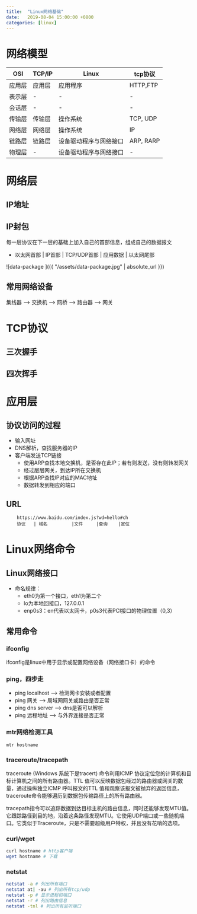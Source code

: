 ```yaml
---
title:  "Linux网络基础"
date:   2019-08-04 15:00:00 +0800
categories: [linux]
---
```


# 网络模型

| OSI    | TCP/IP | Linux                  | tcp协议   |
| ------ | ------ | ---------------------- | --------- |
| 应用层 | 应用层 | 应用程序               | HTTP,FTP  |
| 表示层 | -      | -                      | -         |
| 会话层 | -      | -                      | -         |
| 传输层 | 传输层 | 操作系统               | TCP, UDP  |
| 网络层 | 网络层 | 操作系统               | IP        |
| 链路层 | 链路层 | 设备驱动程序与网络接口 | ARP, RARP |
| 物理层 | -      | 设备驱动程序与网络接口 | -         |

# 网络层

## IP地址

## IP封包

每一层协议在下一层的基础上加入自己的首部信息，组成自己的数据报文
* 以太网首部 | IP首部 | TCP/UDP首部 | 应用数据 | 以太网尾部

![data-package ]({{ "/assets/data-package.jpg" | absolute_url }})

<!--more-->

## 常用网络设备

集线器 --> 交换机 --> 网桥 --> 路由器 --> 网关

# TCP协议

## 三次握手

## 四次挥手

# 应用层

## 协议访问的过程
* 输入网址
* DNS解析，查找服务器的IP
* 客户端发送TCP链接
  * 使用ARP查找本地交换机，是否存在此IP；若有则发送，没有则转发网关
  * 经过层层网关，到达IP所在交换机
  * 根据ARP查找IP对应的MAC地址
  * 数据转发到相应的端口

## URL

```
    https://www.baidu.com/index.js?wd=hello#ch
    协议   | 域名         |文件     |查询    |定位
```

# Linux网络命令

## Linux网络接口

* 命名规律：
  * eth0为第一个接口，eth1为第二个
  * lo为本地回接口，127.0.0.1
  * enp0s3：en代表以太网卡，p0s3代表PCI接口的物理位置（0,3）

## 常用命令

### ifconfig

ifconfig是linux中用于显示或配置网络设备（网络接口卡）的命令

### ping，四步走

* ping localhost --> 检测网卡安装或者配置
* ping 网关 --> 局域网网关或路由是否正常
* ping dns server --> dns是否可以解析
* ping 远程地址 --> 与外界连接是否正常

### mtr网络检测工具
```shell
mtr hostname
```

### traceroute/tracepath
traceroute (Windows 系统下是tracert) 命令利用ICMP 协议定位您的计算机和目标计算机之间的所有路由器。TTL 值可以反映数据包经过的路由器或网关的数量，通过操纵独立ICMP 呼叫报文的TTL 值和观察该报文被抛弃的返回信息，traceroute命令能够遍历到数据包传输路径上的所有路由器。

tracepath指令可以追踪数据到达目标主机的路由信息，同时还能够发现MTU值。它跟踪路径到目的地，沿着这条路径发现MTU。它使用UDP端口或一些随机端口。它类似于Traceroute，只是不需要超级用户特权，并且没有花哨的选项。

### curl/wget

```sh
curl hostname # http客户端
wget hostname # 下载
```

### netstat

```sh
netstat -a # 列出所有端口
netstat at| -au # 列出所有tcp/udp
netstat -p # 显示进程和端口
netstat -r # 列出路由信息
netstat -tnl # 列出所有监听端口
```

